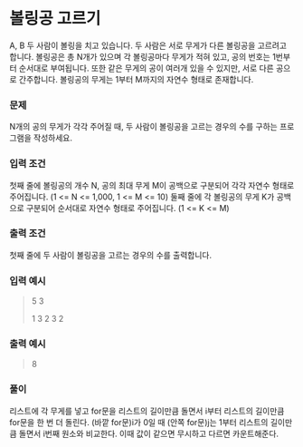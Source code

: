 # 볼링공 고르기
A, B 두 사람이 볼링을 치고 있습니다. 두 사람은 서로 무게가 다른 볼링공을 고르려고 합니다. 
볼링공은 총 N개가 있으며 각 볼링공마다 무게가 적혀 있고, 공의 번호는 1번부터 순서대로 부여됩니다. 
또한 같은 무게의 공이 여러개 있을 수 있지만, 서로 다른 공으로 간주합니다. 볼링공의 무게는 1부터 M까지의 자연수 형태로 존재합니다.

### 문제
N개의 공의 무게가 각각 주어질 때, 두 사람이 볼링공을 고르는 경우의 수를 구하는 프로그램을 작성하세요.

### 입력 조건
첫째 줄에 볼링공의 개수 N, 공의 최대 무게 M이 공백으로 구분되어 각각 자연수 형태로 주어집니다.
(1 <= N <= 1,000, 1 <= M <= 10)
둘째 줄에 각 볼링공의 무게 K가 공백으로 구분되어 순서대로 자연수 형태로 주어집니다.
(1 <= K <= M)
### 출력 조건
첫째 줄에 두 사람이 볼링공을 고르는 경우의 수를 출력합니다.
### 입력 예시
> 5 3
> 
> 1 3 2 3 2

### 출력 예시
> 8

### 풀이
리스트에 각 무게를 넣고 for문을 리스트의 길이만큼 돌면서 i부터 리스트의 길이만큼 for문을 한 번 더 돌린다.
(바깥 for문)i가 0일 때 (안쪽 for문)j는 1부터 리스트의 길이만큼 돌면서 i번째 원소와 비교한다.
이때 값이 같으면 무시하고 다르면 카운트해준다.
